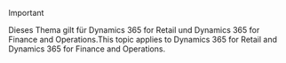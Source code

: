> [!IMPORTANT]
> <span data-ttu-id="bd21e-101">Dieses Thema gilt für Dynamics 365 for Retail und Dynamics 365 for Finance and Operations.</span><span class="sxs-lookup"><span data-stu-id="bd21e-101">This topic applies to Dynamics 365 for Retail and Dynamics 365 for Finance and Operations.</span></span>
